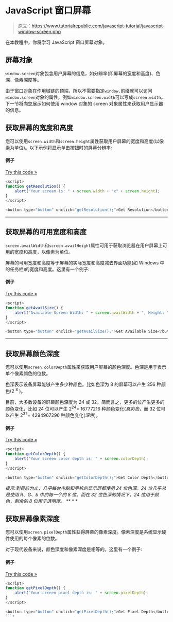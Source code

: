 # JavaScript 窗口屏幕

> 原文：<https://www.tutorialrepublic.com/javascript-tutorial/javascript-window-screen.php>

在本教程中，你将学习 JavaScript 窗口屏幕对象。

## 屏幕对象

`window.screen`对象包含用户屏幕的信息，如分辨率(即屏幕的宽度和高度)、色深、像素深度等。

由于窗口对象在作用域链的顶端，所以不需要指定`window.`前缀就可以访问`window.screen`对象的属性，例如`window.screen.width`可以写成`screen.width`。下一节将向您展示如何使用 window 对象的 screen 对象属性来获取用户显示器的信息。

## 获取屏幕的宽度和高度

您可以使用`screen.width`和`screen.height`属性获取用户屏幕的宽度和高度(以像素为单位)。以下示例将显示单击按钮时的屏幕分辨率:

#### 例子

[Try this code »](../codelab.php?topic=javascript&file=get-screen-resolution "Try this code using online Editor")

```js
<script>
function getResolution() {
    alert("Your screen is: " + screen.width + "x" + screen.height);
}
</script>

<button type="button" onclick="getResolution();">Get Resolution</button>
```

* * *

## 获取屏幕的可用宽度和高度

`screen.availWidth`和`screen.availHeight`属性可用于获取浏览器在用户屏幕上可用的宽度和高度，以像素为单位。

屏幕的可用宽度和高度等于屏幕的实际宽度和高度减去界面功能(如 Windows 中的任务栏)的宽度和高度。这里有一个例子:

#### 例子

[Try this code »](../codelab.php?topic=javascript&file=get-available-width-and-height-of-the-screen "Try this code using online Editor")

```js
<script>
function getAvailSize() {
    alert("Available Screen Width: " + screen.availWidth + ", Height: " + screen.availHeight);
}
</script>

<button type="button" onclick="getAvailSize();">Get Available Size</button>
```

* * *

## 获取屏幕颜色深度

您可以使用`screen.colorDepth`属性来获取用户屏幕的颜色深度。色深是用于表示单个像素颜色的位数。

色深表示设备屏幕能够产生多少种颜色。比如色深为 8 的屏幕可以产生 256 种颜色(2 <sup>8</sup> )。

目前，大多数设备的屏幕颜色深度为 24 或 32。简而言之，更多的位产生更多的颜色变化，比如 24 位可以产生 2<sup>24</sup>= 16777216 种颜色变化(*真彩色*，而 32 位可以产生 2<sup>32</sup>= 4294967296 种颜色变化(*深色*)。

#### 例子

[Try this code »](../codelab.php?topic=javascript&file=get-color-depth-of-the-screen "Try this code using online Editor")

```js
<script>
function getColorDepth() {
    alert("Your screen color depth is: " + screen.colorDepth);
}
</script>

<button type="button" onclick="getColorDepth();">Get Color Depth</button>
```

 *提示:到目前为止，几乎每台电脑和手机的显示屏都使用 24 位色深。24 位几乎总是使用 R、G、b 中的每一个的 8 位。而在 32 位色深的情况下，24 位用于颜色，剩余的 8 位用于透明度。*  ** * *

## 获取屏幕像素深度

您可以使用`screen.pixelDepth`属性获得屏幕的像素深度。像素深度是系统显示硬件使用的每个像素的位数。

对于现代设备来说，颜色深度和像素深度是相等的。这里有一个例子:

#### 例子

[Try this code »](../codelab.php?topic=javascript&file=get-pixel-depth-of-the-screen "Try this code using online Editor")

```js
<script>
function getPixelDepth() {
    alert("Your screen pixel depth is: " + screen.pixelDepth);
}
</script>

<button type="button" onclick="getPixelDepth();">Get Pixel Depth</button>
```*